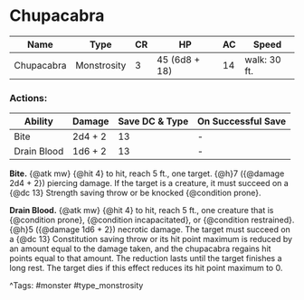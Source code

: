 # Chupacabra

| Name | Type | CR | HP | AC | Speed |
|------|------|----|----|----|-------|
| Chupacabra | Monstrosity | 3 | 45 (6d8 + 18) | 14 | walk: 30 ft. |

### Actions:

| Ability | Damage | Save DC & Type | On Successful Save |
|---------|--------|----------------|--------------------|
| Bite | 2d4 + 2 | 13 | - |
| Drain Blood | 1d6 + 2 | 13 | - |


**Bite.** {@atk mw} {@hit 4} to hit, reach 5 ft., one target. {@h}7 ({@damage 2d4 + 2}) piercing damage. If the target is a creature, it must succeed on a {@dc 13} Strength saving throw or be knocked {@condition prone}.

**Drain Blood.** {@atk mw} {@hit 4} to hit, reach 5 ft., one creature that is {@condition prone}, {@condition incapacitated}, or {@condition restrained}. {@h}5 ({@damage 1d6 + 2}) necrotic damage. The target must succeed on a {@dc 13} Constitution saving throw or its hit point maximum is reduced by an amount equal to the damage taken, and the chupacabra regains hit points equal to that amount. The reduction lasts until the target finishes a long rest. The target dies if this effect reduces its hit point maximum to 0.

^Tags: #monster #type_monstrosity